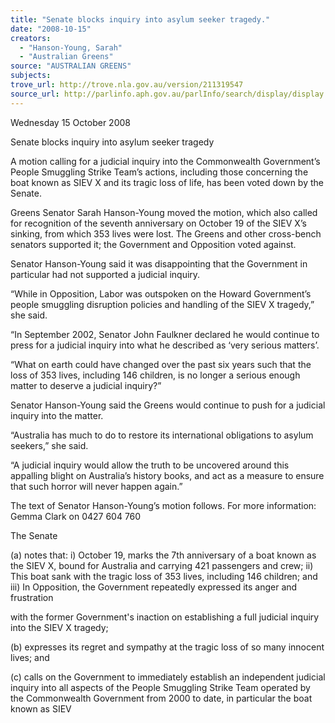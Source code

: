 ```yaml
---
title: "Senate blocks inquiry into asylum seeker tragedy."
date: "2008-10-15"
creators:
  - "Hanson-Young, Sarah"
  - "Australian Greens"
source: "AUSTRALIAN GREENS"
subjects:
trove_url: http://trove.nla.gov.au/version/211319547
source_url: http://parlinfo.aph.gov.au/parlInfo/search/display/display.w3p;query=Id%3A%22media/pressrel/P6UR6%22
---
```


 Wednesday 15 October 2008   

 Senate blocks inquiry into asylum seeker  tragedy   

 

 A motion calling for a judicial inquiry into the Commonwealth Government’s People  Smuggling Strike Team’s actions, including those concerning the boat known as SIEV X  and its tragic loss of life, has been voted down by the Senate.   

 Greens Senator Sarah Hanson-Young moved the motion, which also called for  recognition of the seventh anniversary on October 19 of the SIEV X’s sinking, from  which 353 lives were lost. The Greens and other cross-bench senators supported it; the  Government and Opposition voted against.   

 Senator Hanson-Young said it was disappointing that the Government in particular had  not supported a judicial inquiry.   

 “While in Opposition, Labor was outspoken on the Howard Government’s people  smuggling disruption policies and handling of the SIEV X tragedy,” she said.   

 “In September 2002, Senator John Faulkner declared he would continue to press for a  judicial inquiry into what he described as ‘very serious matters’.   

 “What on earth could have changed over the past six years such that the loss of 353  lives, including 146 children, is no longer a serious enough matter to deserve a judicial  inquiry?”   

 Senator Hanson-Young said the Greens would continue to push for a judicial inquiry into  the matter.   

 “Australia has much to do to restore its international obligations to asylum seekers,” she  said.   

 “A judicial inquiry would allow the truth to be uncovered around this appalling blight on  Australia’s history books, and act as a measure to ensure that such horror will never  happen again.”    

 The text of Senator Hanson-Young’s motion follows.  For more information: Gemma Clark on 0427 604 760   

 The Senate    

 (a) notes that:   i) October 19, marks the 7th anniversary of a boat known as the SIEV X, bound for  Australia and carrying 421 passengers and crew;  ii) This boat sank with the tragic loss of 353 lives, including 146 children; and  iii) In Opposition, the Government repeatedly expressed its anger and frustration 

 with the former Government's inaction on establishing a full judicial inquiry into  the SIEV X tragedy;   

 (b) expresses its regret and sympathy at the tragic loss of so many innocent lives; and   

 (c) calls on the Government to immediately establish an independent judicial inquiry into all  aspects of the People Smuggling Strike Team operated by the Commonwealth Government from  2000 to date, in particular the boat known as SIEV 

